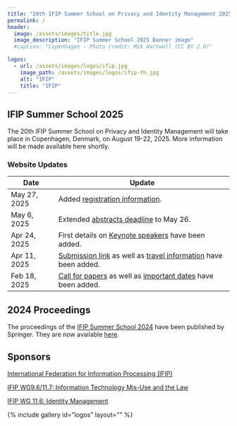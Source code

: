```yaml
---
title: "20th IFIP Summer School on Privacy and Identity Management 2025"
permalink: /
header:
  image: /assets/images/title.jpg
  image_description: "IFIP Summer School 2025 Banner image"
  #caption: "Copenhagen - Photo credit: Mik Hartwell (CC BY 2.0)"

logos:
  - url: /assets/images/logos/ifip.jpg
    image_path: /assets/images/logos/ifip-th.jpg
    alt: "IFIP"
    title: "IFIP"
---
```


## IFIP Summer School 2025
The 20th IFIP Summer School on Privacy and Identity Management will take place in Copenhagen, Denmark, on August 19-22, 2025. More information will be made available here shortly.

### Website Updates

| Date | Update |
| -- | -- |
| May 27, 2025 | Added [registration information](./registration). |
| May 6, 2025  | Extended [abstracts deadline](./important_dates) to May 26. |
| Apr 24, 2025 | First details on [Keynote speakers](./keynotes) have been added. |
| Apr 11, 2025 | [Submission link](./submission) as well as [travel information](./venue) have been added. |
| Feb 18, 2025 | [Call for papers](./call_for_papers) as well as [important dates](./important_dates) have been added. |

## 2024 Proceedings 
The proceedings of the [IFIP Summer School 2024](./archive/2024) have been published by Springer.
They are now available [here](https://link.springer.com/book/10.1007/978-3-031-91054-8).

  
## Sponsors
[International Federation for Information Processing (IFIP)](https://www.ifip.org)

[IFIP WG9.6/11.7: Information Technology Mis-Use and the Law](https://www.ifiptc11.org/working-groups)

[IFIP WG 11.6: Identity Management](https://www.ifiptc11.org/working-groups)

{% include gallery id="logos" layout="" %}
